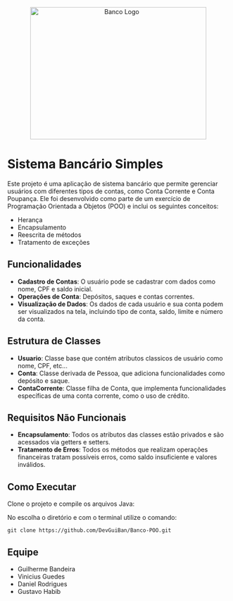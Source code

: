 <p align = "center">
  <img src="https://cdn.icon-icons.com/icons2/2601/PNG/512/piggy_bank_icon_155904.png" alt="Banco Logo" width="400" height="300">
</p>

# Sistema Bancário Simples

Este projeto é uma aplicação de sistema bancário que permite gerenciar usuários com diferentes tipos de contas, como Conta Corrente e Conta Poupança. Ele foi desenvolvido como parte de um exercício de Programação Orientada a Objetos (POO) e inclui os seguintes conceitos:

- Herança
- Encapsulamento
- Reescrita de métodos
- Tratamento de exceções

## Funcionalidades

- **Cadastro de Contas**: O usuário pode se cadastrar com dados como nome, CPF e saldo inicial.
- **Operações de Conta**: Depósitos, saques e contas correntes.
- **Visualização de Dados**: Os dados de cada usuário e sua conta podem ser visualizados na tela, incluindo tipo de conta, saldo, limite e número da conta.

## Estrutura de Classes

- **Usuario**: Classe base que contém atributos classicos de usuário como nome, CPF, etc...
- **Conta**: Classe derivada de Pessoa, que adiciona funcionalidades como depósito e saque.
- **ContaCorrente**: Classe filha de Conta, que implementa funcionalidades específicas de uma conta corrente, como o uso de crédito.

## Requisitos Não Funcionais

- **Encapsulamento**: Todos os atributos das classes estão privados e são acessados via getters e setters.
- **Tratamento de Erros**: Todos os métodos que realizam operações financeiras tratam possíveis erros, como saldo insuficiente e valores inválidos.

## Como Executar

Clone o projeto e compile os arquivos Java:

No escolha o diretório e com o terminal utilize o comando:
```
git clone https://github.com/DevGuiBan/Banco-POO.git
```

## Equipe

- Guilherme Bandeira
- Vinicius Guedes
- Daniel Rodrigues
- Gustavo Habib

